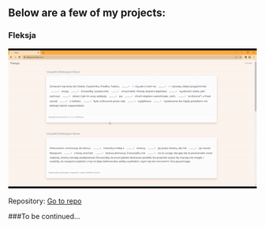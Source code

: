 

<!-- Add some badges or shields -->
<p align="center">
<p align="center">

  


<!-- Add a section for your projects -->
## Below are a few of my projects:



###  Fleksja
![Fleksja](/fleksja.gif)

Repository: [Go to repo](https://github.com/MaiaPiko/Fleksja-FullStack)






###To be continued... 

